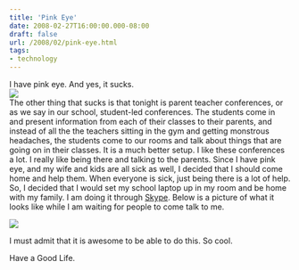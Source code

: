 ```yaml
---
title: 'Pink Eye'
date: 2008-02-27T16:00:00.000-08:00
draft: false
url: /2008/02/pink-eye.html
tags: 
- technology
---
```


I have pink eye. And yes, it sucks.  
[![](http://2.bp.blogspot.com/_wrorMsBZYW0/R8X693g365I/AAAAAAAAAcY/Tn-wYmp1YWU/s400/Picture+1.png)](http://2.bp.blogspot.com/_wrorMsBZYW0/R8X693g365I/AAAAAAAAAcY/Tn-wYmp1YWU/s1600-h/Picture+1.png)  
The other thing that sucks is that tonight is parent teacher conferences, or as we say in our school, student-led conferences. The students come in and present information from each of their classes to their parents, and instead of all the the teachers sitting in the gym and getting monstrous headaches, the students come to our rooms and talk about things that are going on in their classes. It is a much better setup. I like these conferences a lot. I really like being there and talking to the parents. Since I have pink eye, and my wife and kids are all sick as well, I decided that I should come home and help them. When everyone is sick, just being there is a lot of help. So, I decided that I would set my school laptop up in my room and be home with my family. I am doing it through [Skype](http://www.skype.com). Below is a picture of what it looks like while I am waiting for people to come talk to me.  
  
[![](http://1.bp.blogspot.com/_wrorMsBZYW0/R8X7Jng366I/AAAAAAAAAcg/XjA2OicLY8Y/s400/Picture+2.png)](http://1.bp.blogspot.com/_wrorMsBZYW0/R8X7Jng366I/AAAAAAAAAcg/XjA2OicLY8Y/s1600-h/Picture+2.png)  
  
I must admit that it is awesome to be able to do this. So cool.  
  
Have a Good Life.